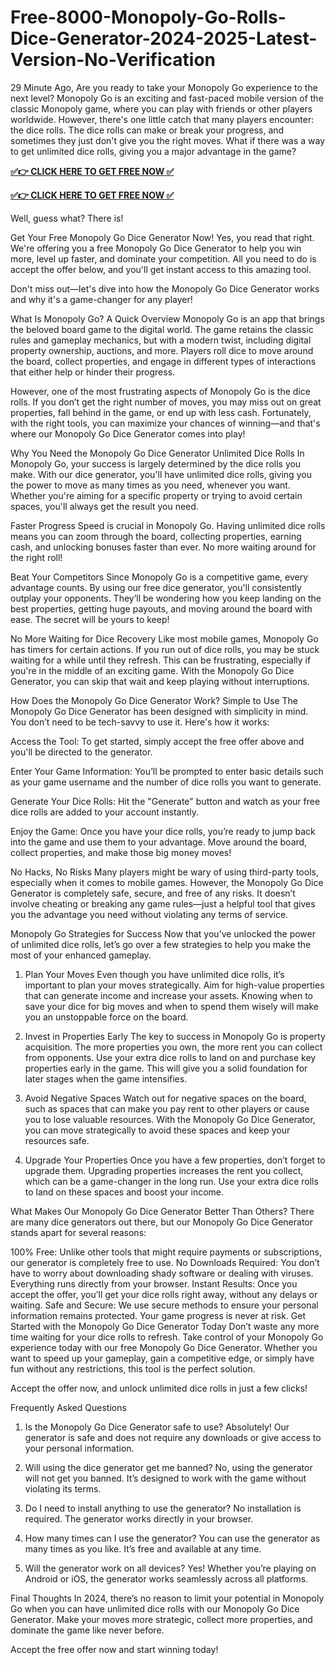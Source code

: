 # Free-8000-Monopoly-Go-Rolls-Dice-Generator-2024-2025-Latest-Version-No-Verification

29 Minute Ago, Are you ready to take your Monopoly Go experience to the next level? Monopoly Go is an exciting and fast-paced mobile version of the classic Monopoly game, where you can play with friends or other players worldwide. However, there's one little catch that many players encounter: the dice rolls. The dice rolls can make or break your progress, and sometimes they just don't give you the right moves. What if there was a way to get unlimited dice rolls, giving you a major advantage in the game?

**[✅👉 CLICK HERE TO GET FREE NOW ✅](https://cutt.ly/aeJyFdkZ)**

**[✅👉 CLICK HERE TO GET FREE NOW ✅](https://cutt.ly/aeJyFdkZ)**

Well, guess what? There is!

Get Your Free Monopoly Go Dice Generator Now!
Yes, you read that right. We're offering you a free Monopoly Go Dice Generator to help you win more, level up faster, and dominate your competition. All you need to do is accept the offer below, and you'll get instant access to this amazing tool.

Don't miss out—let's dive into how the Monopoly Go Dice Generator works and why it's a game-changer for any player!

What Is Monopoly Go? A Quick Overview
Monopoly Go is an app that brings the beloved board game to the digital world. The game retains the classic rules and gameplay mechanics, but with a modern twist, including digital property ownership, auctions, and more. Players roll dice to move around the board, collect properties, and engage in different types of interactions that either help or hinder their progress.

However, one of the most frustrating aspects of Monopoly Go is the dice rolls. If you don’t get the right number of moves, you may miss out on great properties, fall behind in the game, or end up with less cash. Fortunately, with the right tools, you can maximize your chances of winning—and that's where our Monopoly Go Dice Generator comes into play!

Why You Need the Monopoly Go Dice Generator
Unlimited Dice Rolls In Monopoly Go, your success is largely determined by the dice rolls you make. With our dice generator, you'll have unlimited dice rolls, giving you the power to move as many times as you need, whenever you want. Whether you're aiming for a specific property or trying to avoid certain spaces, you'll always get the result you need.

Faster Progress Speed is crucial in Monopoly Go. Having unlimited dice rolls means you can zoom through the board, collecting properties, earning cash, and unlocking bonuses faster than ever. No more waiting around for the right roll!

Beat Your Competitors Since Monopoly Go is a competitive game, every advantage counts. By using our free dice generator, you'll consistently outplay your opponents. They’ll be wondering how you keep landing on the best properties, getting huge payouts, and moving around the board with ease. The secret will be yours to keep!

No More Waiting for Dice Recovery Like most mobile games, Monopoly Go has timers for certain actions. If you run out of dice rolls, you may be stuck waiting for a while until they refresh. This can be frustrating, especially if you're in the middle of an exciting game. With the Monopoly Go Dice Generator, you can skip that wait and keep playing without interruptions.

How Does the Monopoly Go Dice Generator Work?
Simple to Use
The Monopoly Go Dice Generator has been designed with simplicity in mind. You don’t need to be tech-savvy to use it. Here's how it works:

Access the Tool:
To get started, simply accept the free offer above and you'll be directed to the generator.

Enter Your Game Information:
You’ll be prompted to enter basic details such as your game username and the number of dice rolls you want to generate.

Generate Your Dice Rolls:
Hit the "Generate" button and watch as your free dice rolls are added to your account instantly.

Enjoy the Game:
Once you have your dice rolls, you’re ready to jump back into the game and use them to your advantage. Move around the board, collect properties, and make those big money moves!

No Hacks, No Risks
Many players might be wary of using third-party tools, especially when it comes to mobile games. However, the Monopoly Go Dice Generator is completely safe, secure, and free of any risks. It doesn’t involve cheating or breaking any game rules—just a helpful tool that gives you the advantage you need without violating any terms of service.

Monopoly Go Strategies for Success
Now that you’ve unlocked the power of unlimited dice rolls, let’s go over a few strategies to help you make the most of your enhanced gameplay.

1. Plan Your Moves
Even though you have unlimited dice rolls, it’s important to plan your moves strategically. Aim for high-value properties that can generate income and increase your assets. Knowing when to save your dice for big moves and when to spend them wisely will make you an unstoppable force on the board.

2. Invest in Properties Early
The key to success in Monopoly Go is property acquisition. The more properties you own, the more rent you can collect from opponents. Use your extra dice rolls to land on and purchase key properties early in the game. This will give you a solid foundation for later stages when the game intensifies.

3. Avoid Negative Spaces
Watch out for negative spaces on the board, such as spaces that can make you pay rent to other players or cause you to lose valuable resources. With the Monopoly Go Dice Generator, you can move strategically to avoid these spaces and keep your resources safe.

4. Upgrade Your Properties
Once you have a few properties, don’t forget to upgrade them. Upgrading properties increases the rent you collect, which can be a game-changer in the long run. Use your extra dice rolls to land on these spaces and boost your income.

What Makes Our Monopoly Go Dice Generator Better Than Others?
There are many dice generators out there, but our Monopoly Go Dice Generator stands apart for several reasons:

100% Free: Unlike other tools that might require payments or subscriptions, our generator is completely free to use.
No Downloads Required: You don’t have to worry about downloading shady software or dealing with viruses. Everything runs directly from your browser.
Instant Results: Once you accept the offer, you’ll get your dice rolls right away, without any delays or waiting.
Safe and Secure: We use secure methods to ensure your personal information remains protected. Your game progress is never at risk.
Get Started with the Monopoly Go Dice Generator Today
Don’t waste any more time waiting for your dice rolls to refresh. Take control of your Monopoly Go experience today with our free Monopoly Go Dice Generator. Whether you want to speed up your gameplay, gain a competitive edge, or simply have fun without any restrictions, this tool is the perfect solution.

Accept the offer now, and unlock unlimited dice rolls in just a few clicks!

Frequently Asked Questions
1. Is the Monopoly Go Dice Generator safe to use?
Absolutely! Our generator is safe and does not require any downloads or give access to your personal information.

2. Will using the dice generator get me banned?
No, using the generator will not get you banned. It’s designed to work with the game without violating its terms.

3. Do I need to install anything to use the generator?
No installation is required. The generator works directly in your browser.

4. How many times can I use the generator?
You can use the generator as many times as you like. It’s free and available at any time.

5. Will the generator work on all devices?
Yes! Whether you’re playing on Android or iOS, the generator works seamlessly across all platforms.

Final Thoughts
In 2024, there’s no reason to limit your potential in Monopoly Go when you can have unlimited dice rolls with our Monopoly Go Dice Generator. Make your moves more strategic, collect more properties, and dominate the game like never before.

Accept the free offer now and start winning today!
